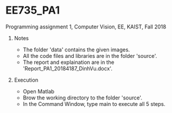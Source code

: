# EE735_PA1
Programming assignment 1, Computer Vision, EE, KAIST, Fall 2018

1. Notes

	- The folder 'data' contains the given images.
	- All the code files and libraries are in the folder 'source'.
	- The report and explaination are in the 'Report_PA1_20184187_DinhVu.docx'.

2. Execution

	- Open Matlab
	- Brow the working directory to the folder 'source'.
	- In the Command Window, type main to execute all 5 steps.


	
